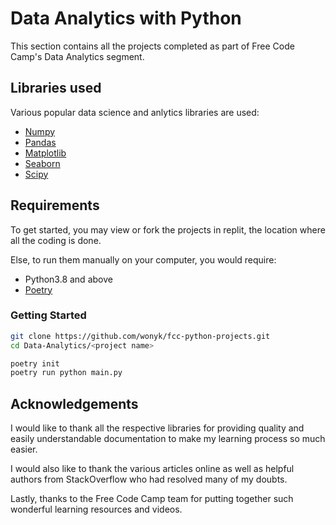 # Data Analytics with Python

This section contains all the projects completed as part of Free Code Camp's Data Analytics segment.

## Libraries used

Various popular data science and anlytics libraries are used:

- [Numpy](https://numpy.org/)
- [Pandas](https://pandas.pydata.org/)
- [Matplotlib](https://matplotlib.org/)
- [Seaborn](https://seaborn.pydata.org)
- [Scipy](https://www.scipy.org/scipylib/index.html)

## Requirements

To get started, you may view or fork the projects in replit, the location where all the coding is done.

Else, to run them manually on your computer, you would require:

- Python3.8 and above
- [Poetry](https://python-poetry.org/)

### Getting Started

```bash
git clone https://github.com/wonyk/fcc-python-projects.git
cd Data-Analytics/<project name>

poetry init
poetry run python main.py
```

## Acknowledgements

I would like to thank all the respective libraries for providing quality and easily understandable documentation to make my learning process so much easier.

I would also like to thank the various articles online as well as helpful authors from StackOverflow who had resolved many of my doubts.

Lastly, thanks to the Free Code Camp team for putting together such wonderful learning resources and videos.
